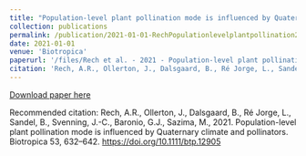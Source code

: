 ```yaml
---
title: "Population-level plant pollination mode is influenced by Quaternary climate and pollinators"
collection: publications
permalink: /publication/2021-01-01-RechPopulationlevelplantpollination2021
date: 2021-01-01
venue: 'Biotropica'
paperurl: '/files/Rech et al. - 2021 - Population-level plant pollination mode is influen.pdf'
citation: 'Rech, A.R., Ollerton, J., Dalsgaard, B., Ré Jorge, L., Sandel, B., Svenning, J.-C., Baronio, G.J., Sazima, M., 2021. Population-level plant pollination mode is influenced by Quaternary climate and pollinators. Biotropica 53, 632–642. https://doi.org/10.1111/btp.12905'
---
```


<a href='/files/Rech et al. - 2021 - Population-level plant pollination mode is influen.pdf'>Download paper here</a>

Recommended citation: Rech, A.R., Ollerton, J., Dalsgaard, B., Ré Jorge, L., Sandel, B., Svenning, J.-C., Baronio, G.J., Sazima, M., 2021. Population-level plant pollination mode is influenced by Quaternary climate and pollinators. Biotropica 53, 632–642. https://doi.org/10.1111/btp.12905